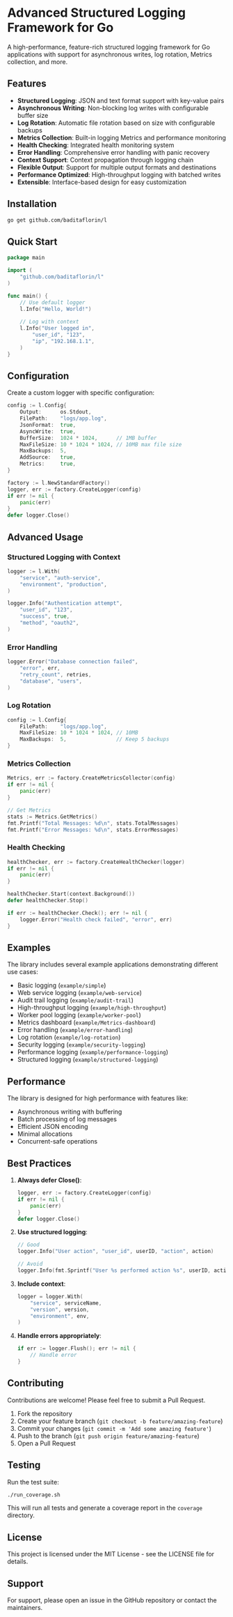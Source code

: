 # Advanced Structured Logging Framework for Go

A high-performance, feature-rich structured logging framework for Go applications with support for asynchronous writes, log rotation, Metrics collection, and more.

## Features

- **Structured Logging**: JSON and text format support with key-value pairs
- **Asynchronous Writing**: Non-blocking log writes with configurable buffer size
- **Log Rotation**: Automatic file rotation based on size with configurable backups
- **Metrics Collection**: Built-in logging Metrics and performance monitoring
- **Health Checking**: Integrated health monitoring system
- **Error Handling**: Comprehensive error handling with panic recovery
- **Context Support**: Context propagation through logging chain
- **Flexible Output**: Support for multiple output formats and destinations
- **Performance Optimized**: High-throughput logging with batched writes
- **Extensible**: Interface-based design for easy customization

## Installation

```bash
go get github.com/baditaflorin/l
```

## Quick Start

```go
package main

import (
    "github.com/baditaflorin/l"
)

func main() {
    // Use default logger
    l.Info("Hello, World!")
    
    // Log with context
    l.Info("User logged in",
        "user_id", "123",
        "ip", "192.168.1.1",
    )
}
```

## Configuration

Create a custom logger with specific configuration:

```go
config := l.Config{
    Output:      os.Stdout,
    FilePath:    "logs/app.log",
    JsonFormat:  true,
    AsyncWrite:  true,
    BufferSize:  1024 * 1024,      // 1MB buffer
    MaxFileSize: 10 * 1024 * 1024, // 10MB max file size
    MaxBackups:  5,
    AddSource:   true,
    Metrics:     true,
}

factory := l.NewStandardFactory()
logger, err := factory.CreateLogger(config)
if err != nil {
    panic(err)
}
defer logger.Close()
```

## Advanced Usage

### Structured Logging with Context

```go
logger := l.With(
    "service", "auth-service",
    "environment", "production",
)

logger.Info("Authentication attempt",
    "user_id", "123",
    "success", true,
    "method", "oauth2",
)
```

### Error Handling

```go
logger.Error("Database connection failed",
    "error", err,
    "retry_count", retries,
    "database", "users",
)
```

### Log Rotation

```go
config := l.Config{
    FilePath:    "logs/app.log",
    MaxFileSize: 10 * 1024 * 1024, // 10MB
    MaxBackups:  5,                // Keep 5 backups
}
```

### Metrics Collection

```go
Metrics, err := factory.CreateMetricsCollector(config)
if err != nil {
    panic(err)
}

// Get Metrics
stats := Metrics.GetMetrics()
fmt.Printf("Total Messages: %d\n", stats.TotalMessages)
fmt.Printf("Error Messages: %d\n", stats.ErrorMessages)
```

### Health Checking

```go
healthChecker, err := factory.CreateHealthChecker(logger)
if err != nil {
    panic(err)
}

healthChecker.Start(context.Background())
defer healthChecker.Stop()

if err := healthChecker.Check(); err != nil {
    logger.Error("Health check failed", "error", err)
}
```

## Examples

The library includes several example applications demonstrating different use cases:

- Basic logging (`example/simple`)
- Web service logging (`example/web-service`)
- Audit trail logging (`example/audit-trail`)
- High-throughput logging (`example/high-throughput`)
- Worker pool logging (`example/worker-pool`)
- Metrics dashboard (`example/Metrics-dashboard`)
- Error handling (`example/error-handling`)
- Log rotation (`example/log-rotation`)
- Security logging (`example/security-logging`)
- Performance logging (`example/performance-logging`)
- Structured logging (`example/structured-logging`)

## Performance

The library is designed for high performance with features like:

- Asynchronous writing with buffering
- Batch processing of log messages
- Efficient JSON encoding
- Minimal allocations
- Concurrent-safe operations

## Best Practices

1. **Always defer Close()**:
   ```go
   logger, err := factory.CreateLogger(config)
   if err != nil {
       panic(err)
   }
   defer logger.Close()
   ```

2. **Use structured logging**:
   ```go
   // Good
   logger.Info("User action", "user_id", userID, "action", action)
   
   // Avoid
   logger.Info(fmt.Sprintf("User %s performed action %s", userID, action))
   ```

3. **Include context**:
   ```go
   logger = logger.With(
       "service", serviceName,
       "version", version,
       "environment", env,
   )
   ```

4. **Handle errors appropriately**:
   ```go
   if err := logger.Flush(); err != nil {
       // Handle error
   }
   ```

## Contributing

Contributions are welcome! Please feel free to submit a Pull Request.

1. Fork the repository
2. Create your feature branch (`git checkout -b feature/amazing-feature`)
3. Commit your changes (`git commit -m 'Add some amazing feature'`)
4. Push to the branch (`git push origin feature/amazing-feature`)
5. Open a Pull Request

## Testing

Run the test suite:

```bash
./run_coverage.sh
```

This will run all tests and generate a coverage report in the `coverage` directory.

## License

This project is licensed under the MIT License - see the LICENSE file for details.

## Support

For support, please open an issue in the GitHub repository or contact the maintainers.